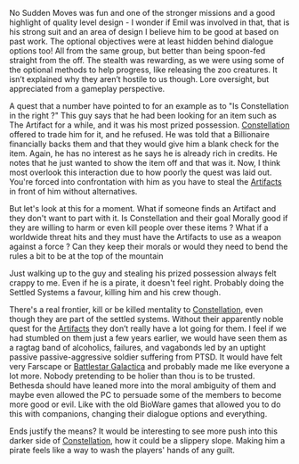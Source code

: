 No Sudden Moves was fun and one of the stronger missions and a good highlight of quality level design - I wonder if Emil was involved in that, that is his strong suit and an area of design I believe him to be good at based on past work. The optional objectives were at least hidden behind dialogue options too! All from the same group, but better than being spoon-fed straight from the off. The stealth was rewarding, as we were using some of the optional methods to help progress, like releasing the zoo creatures. It isn’t explained why they aren’t hostile to us though. Lore oversight, but appreciated from a gameplay perspective.

A quest that a number have pointed to for an example as to "Is Constellation in the right ?" This guy says that he had been looking for an item such as The Artifact for a while, and it was his most prized possession.
[Constellation](Main%20Quest/Constellation.md) offered to trade him for it, and he refused. He was told that a Billionaire financially backs them and that they would give him a blank check for the item. Again, he has no interest as he says he is already rich in credits. He notes that he just wanted to show the item off and that was it. Now, I think most overlook this interaction due to how poorly the quest was laid out. You're forced into confrontation with him as you have to steal the [Artifacts](Main%20Quest/Artifacts.md) in front of him without alternatives.

But let's look at this for a moment. What if someone finds an Artifact and they don't want to part with it. Is Constellation and their goal Morally good if they are willing to harm or even kill people over these items ? What if a worldwide threat hits and they must have the Artifacts to use as a weapon against a force ? Can they keep their morals or would they need to bend the rules a bit to be at the top of the mountain

Just walking up to the guy and stealing his prized possession always felt crappy to me. Even if he is a pirate, it doesn't feel right. Probably doing the Settled Systems a favour, killing him and his crew though.

There's a real frontier, kill or be killed mentality to [Constellation](Main%20Quest/Constellation.md), even though they are part of the settled systems. Without their apparently noble quest for the [Artifacts](Main%20Quest/Artifacts.md) they don’t really have a lot going for them.
I feel if we had stumbled on them just a few years earlier, we would have seen them as a ragtag band of alcoholics, failures, and vagabonds led by an uptight passive passive-aggressive soldier suffering from PTSD. It would have felt very Farscape or [Battlestar Galactica](Battlestar%20Galactica) and probably made me like everyone a lot more. 
Nobody pretending to be holier than thou is to be trusted. Bethesda should have leaned more into the moral ambiguity of them and maybe even allowed the PC to persuade some of the members to become more good or evil. Like with the old BioWare games that allowed you to do this with companions, changing their dialogue options and everything. 

Ends justify the means? It would be interesting to see more push into this darker side of [Constellation](Main%20Quest/Constellation.md), how it could be a slippery slope. Making him a pirate feels like a way to wash the players' hands of any guilt.